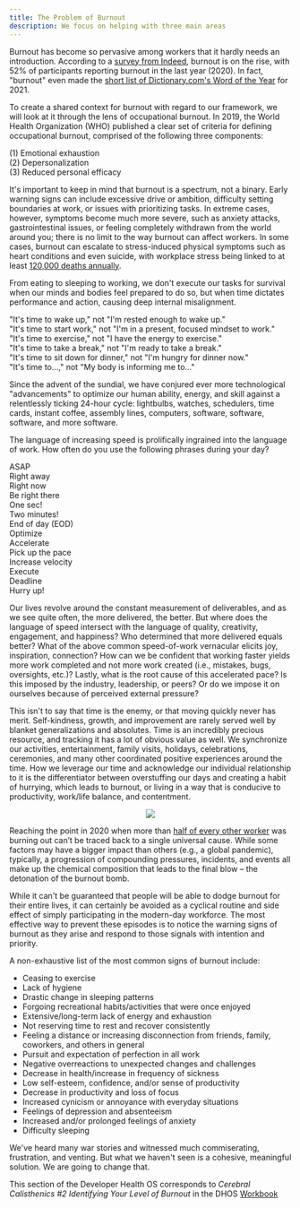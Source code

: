```yaml
---
title: The Problem of Burnout
description: We focus on helping with three main areas
---
```


Burnout has become so pervasive among workers that it hardly needs an introduction. According to a [survey from Indeed](https://www.indeed.com/lead/preventing-employee-burnout-report), burnout is on the rise, with 52% of participants reporting burnout in the last year (2020). In fact, "burnout" even made the [short list of Dictionary.com's Word of the Year](https://www.newsbreak.com/news/2453894206040/dictionary-com-names-allyship-word-of-the-year) for 2021.

To create a shared context for burnout with regard to our framework, we will look at it through the lens of occupational burnout. In 2019, the World Health Organization (WHO) published a clear set of criteria for defining occupational burnout, comprised of the following three components: 

(1) Emotional exhaustion  
(2) Depersonalization  
(3) Reduced personal efficacy 

It's important to keep in mind that burnout is a spectrum, not a binary. Early warning signs can include excessive drive or ambition, difficulty setting boundaries at work, or issues with prioritizing tasks. In extreme cases, however, symptoms become much more severe, such as anxiety attacks, gastrointestinal issues, or feeling completely withdrawn from the world around you; there is no limit to the way burnout can affect workers. In some cases, burnout can escalate to stress-induced physical symptoms such as heart conditions and even suicide, with workplace stress being linked to at least [120,000 deaths annually](https://www.gsb.stanford.edu/insights/why-your-workplace-might-be-killing-you).

From eating to sleeping to working, we don't execute our tasks for survival when our minds and bodies feel prepared to do so, but when time dictates performance and action, causing deep internal misalignment.

"It's time to wake up," not "I'm rested enough to wake up."  
"It's time to start work," not "I'm in a present, focused mindset to work."  
"It's time to exercise," not "I have the energy to exercise."  
"It's time to take a break," not "I'm ready to take a break."  
"It's time to sit down for dinner," not "I'm hungry for dinner now."  
"It's time to…," not "My body is informing me to..."

Since the advent of the sundial, we have conjured ever more technological "advancements" to optimize our human ability, energy, and skill against a relentlessly ticking 24-hour cycle: lightbulbs, watches, schedulers, time cards, instant coffee, assembly lines, computers, software, software, software, and more software.

The language of increasing speed is prolifically ingrained into the language of work. How often do you use the following phrases during your day?

ASAP  
Right away  
Right now  
Be right there  
One sec!  
Two minutes!  
End of day (EOD)  
Optimize  
Accelerate  
Pick up the pace  
Increase velocity  
Execute  
Deadline  
Hurry up!

Our lives revolve around the constant measurement of deliverables, and as we see quite often, the more delivered, the better. But where does the language of speed intersect with the language of quality, creativity, engagement, and happiness? Who determined that more delivered equals better? What of the above common speed-of-work vernacular elicits joy, inspiration, connection? How can we be confident that working faster yields more work completed and not more work created (i.e., mistakes, bugs, oversights, etc.)? Lastly, what is the root cause of this accelerated pace? Is this imposed by the industry, leadership, or peers? Or do we impose it on ourselves because of perceived external pressure?

This isn't to say that time is the enemy, or that moving quickly never has merit. Self-kindness, growth, and improvement are rarely served well by blanket generalizations and absolutes. Time is an incredibly precious resource, and tracking it has a lot of obvious value as well. We synchronize our activities, entertainment, family visits, holidays, celebrations, ceremonies, and many other coordinated positive experiences around the time. How we leverage our time and acknowledge our individual relationship to it is the differentiator between overstuffing our days and creating a habit of hurrying, which leads to burnout, or living in a way that is conducive to productivity, work/life balance, and contentment.

<p align="center">
    <img src="https://basehub.earth/48fd3a0f/SYCGnKDWo08M72xgW0XUj/burnout.png">
</p>

Reaching the point in 2020 when more than [half of every other worker](https://www.indeed.com/lead/preventing-employee-burnout-report) was burning out can’t be traced back to a single universal cause. While some factors may have a bigger impact than others (e.g., a global pandemic), typically, a progression of compounding pressures, incidents, and events all make up the chemical composition that leads to the final blow – the detonation of the burnout bomb.

While it can't be guaranteed that people will be able to dodge burnout for their entire lives, it can certainly be avoided as a cyclical routine and side effect of simply participating in the modern-day workforce. The most effective way to prevent these episodes is to notice the warning signs of burnout as they arise and respond to those signals with intention and priority.

A non-exhaustive list of the most common signs of burnout include: 
* Ceasing to exercise  
* Lack of hygiene  
* Drastic change in sleeping patterns  
* Forgoing recreational habits/activities that were once enjoyed  
* Extensive/long-term lack of energy and exhaustion  
* Not reserving time to rest and recover consistently  
* Feeling a distance or increasing disconnection from friends, family, coworkers, and others in general  
* Pursuit and expectation of perfection in all work  
* Negative overreactions to unexpected changes and challenges  
* Decrease in health/increase in frequency of sickness  
* Low self-esteem, confidence, and/or sense of productivity  
* Decrease in productivity and loss of focus  
* Increased cynicism or annoyance with everyday situations  
* Feelings of depression and absenteeism  
* Increased and/or prolonged feelings of anxiety  
* Difficulty sleeping

We've heard many war stories and witnessed much commiserating, frustration, and venting. But what we haven't seen is a cohesive, meaningful solution. We are going to change that. 

This section of the Developer Health OS corresponds to <em>Cerebral Calisthenics #2 Identifying Your Level of Burnout</em> in the DHOS [Workbook](/workbook/cerebral-calisthenics/cc2)
